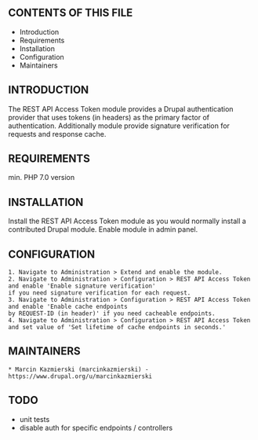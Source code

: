 CONTENTS OF THIS FILE
---------------------

 * Introduction
 * Requirements
 * Installation
 * Configuration
 * Maintainers


INTRODUCTION
------------

The REST API Access Token module provides a Drupal authentication provider 
that uses tokens (in headers) as the primary factor of authentication.
Additionally module provide signature verification for requests 
and response cache.


REQUIREMENTS
------------

min. PHP 7.0 version


INSTALLATION
------------

Install the REST API Access Token module as you would normally install 
a contributed Drupal module.
Enable module in admin panel.


CONFIGURATION
-------------

    1. Navigate to Administration > Extend and enable the module.
    2. Navigate to Administration > Configuration > REST API Access Token 
    and enable 'Enable signature verification' 
    if you need signature verification for each request.
    3. Navigate to Administration > Configuration > REST API Access Token 
    and enable 'Enable cache endpoints 
    by REQUEST-ID (in header)' if you need cacheable endpoints.
    4. Navigate to Administration > Configuration > REST API Access Token 
    and set value of 'Set lifetime of cache endpoints in seconds.'


MAINTAINERS
-----------
    * Marcin Kazmierski (marcinkazmierski) - 
    https://www.drupal.org/u/marcinkazmierski


TODO
-----------
* unit tests
* disable auth for specific endpoints / controllers
